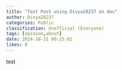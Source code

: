 ```yaml
---
title: "Test Post using Divya28237 on dev"
author: Divya28237
categories: Public
classification: Unofficial (Everyone)
tags: [opinion,about]
date: 2024-10-31 00:25:02 
likes: 0
---
```


test